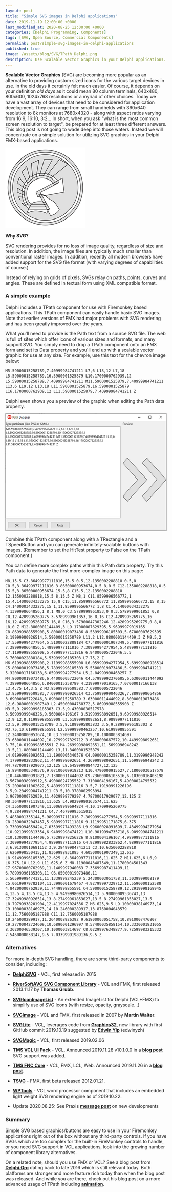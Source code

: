 ```yaml
---
layout: post
title: "Simple SVG images in Delphi applications"
date: 2019-11-19 12:00:00 +0000
last_modified_at: 2020-08-25 12:00:00 +0000
categories: [Delphi Programming, Components]
tags: [SVG, Open Source, Commercial Components]
permalink: post/simple-svg-images-in-delphi-applications
published: true
image: /assets/blog/SVG/TPath_Delphi.png
description: Use Scalable Vector Graphics in your Delphi applications.
---
```

**Scalable Vector Graphics** (SVG) are becoming more popular as an alternative to providing custom sized icons for the various target devices in use. In the old days it certainly felt much easier. Of course, it depends on your definition _old days_ as it could mean 80 column terminals, 640x480, 800x600, 1024x768 resolutions or a myriad of other choices. Today we have a vast array of devices that need to be considered for application development. They can range from small handhelds with 360x640 resolution to 8k monitors at 7680x4320 - along with aspect ratios varying from 16:9, 16:10, 3:2... In short, when you ask "what is the most common screen resolution to target", be prepared for at least three different answers. This blog post is not going to wade deep into those waters. Instead we will concentrate on a simple solution for utilizing SVG graphics in your Delphi FMX-based applications.

![Delphi logo as SVG](/assets/blog/SVG/TPath_Delphi.png)

**Why SVG?**

SVG rendering provides for no loss of image quality, regardless of size and resolution. In addition, the image files are typically much smaller than conventional raster images. In addition, recently all modern browsers have added support for the SVG file format (with varying degrees of capabilities of course.)

Instead of relying on grids of pixels, SVGs relay on paths, points, curves and angles. These are defined in textual form using XML compatible format.

### **A simple example**

Delphi includes a TPath component for use with Firemonkey based applications. This TPath component can easily handle basic SVG images. Note that earlier versions of FMX had major problems with SVG rendering and has been greatly improved over the years.

What you'll need to provide is the Path text from a source SVG file. The web is full of sites which offer icons of various sizes and formats, and many support SVG. You simply need to drop a TPath component onto an FMX form and set its Data property and you'll end up with a scalable vector graphic for use at any size. For example, use this text for the chevron image below:

````plaintext
M5.59000015258789,7.40999984741211 L7,6 L13,12 L7,18 L5.59000015258789,16.5900001525879 L10.1700000762939,12 L5.59000015258789,7.40999984741211 M11.5900001525879,7.40999984741211 L13,6 L19,12 L13,18 L11.5900001525879,16.5900001525879 L16.1700000762939,12 L11.5900001525879,7.40999984741211 Z
````

Delphi even shows you a preview of the graphic when editing the Path data property.

![TPath of Chevron image](/assets/blog/SVG/TPath_Chevron.png)

Combine this TPath component along with a TRectangle and a TSpeedButton and you can generate infinitely-scalable buttons with images. (Remember to set the HitTest property to False on the TPath component.)

You can define more complex paths within this Path data property. Try this Path data to generate the first more-complex image on this page:

````plaintext
M8,15.5 C3.86499977111816,15.5 0.5,12.1350002288818 0.5,8 C0.5,3.86499977111816 3.86500000953674,0.5 8,0.5 C12.1350002288818,0.5 15.5,3.86500000953674 15.5,8 C15.5,12.1350002288818 12.1350002288818,15.5 8,15.5 Z M8,1 C11.8599996566772,1 15,4.14000034332275 15,8 C15,11.8599996566772 11.8599996566772,15 8,15 C4.14000034332275,15 1,11.8599996566772 1,8 C1,4.14000034332275 4.1399998664856,1 8,1 M8,0 C3.5789999961853,0 0,3.5789999961853 0,8 C0,12.4209995269775 3.5789999961853,16 8,16 C12.4209995269775,16 16,12.4209995269775 16,8 C16,3.57900047302246 12.4209995269775,0 8,0 L8,0 Z M12.8800001144409,3 L9.17000007629395,5.96999979019165 C8.86999988555908,5.80000019073486 8.53999996185303,5.67000007629395 8.19999980926514,5.59000015258789 L11,2 L12.8800001144409,3 Z M9.5,2 L7.55999994277954,5.51000022888184 C7.48000001907349,5.48999977111816 7.3899998664856,5.48999977111816 7.30999994277954,5.48999977111816 C7.11999988555908,5.48999977111816 6.94000005722046,5.5 6.76000022888184,5.53999996185303 L7.75,2 Z M6.61999988555908,2.11999988555908 L6.05999994277954,5.69999980926514 C5.80000019073486,5.78999996185303 5.55000019073486,5.90999984741211 5.32000017166138,6.05999994277954 L5,2.84999990463257 Z M4.80000019073486,6.44000005722046 C4.57999992370605,6.63000011444092 4.3899998664856,6.84000015258789 4.21999979019165,7.07000017166138 L3,4.75 L4,3.5 Z M3.85999989509583,7.69000005722046 L3.85999989509583,7.69999980926514 C3.75999999046326,7.8899998664856 3.69000005722046,8.09000015258789 3.63000011444092,8.30000019073486 L2,6.98000001907349 L2.45000004768372,5.86999988555908 Z M3.5,9.28999996185303 C3.5,9.43000030517578 3.50999999046326,9.5600004196167 3.51999998092651,9.69999980926514 L2,9 L2,8.11999988555908 L3.51999998092651,8.98999977111816 C3.5,9.09000015258789 3.5,9.1899995803833 3.5,9.28999996185303 Z M3.75,10.6199998855591 L2.59999990463257,10.6199998855591 L2.24000000953674,10 L3.59000015258789,10.1000003814697 C3.63000011444092,10.2799997329712 3.6800000667572,10.4499998092651 3.75,10.6199998855591 Z M4.26999998092651,11.5699996948242 L3.5,11.8800001144409 L3,11.3400001525879 L4.01999998092651,11.1900005340576 C4.09000015258789,11.3199996948242 4.17999982833862,11.4499998092651 4.26999998092651,11.5699996948242 Z M4.78700017929077,12.125 L8.64599990844727,12.125 L6.89400005340576,9.07100009918213 L10.4790000915527,7.18000030517578 L10.4460000991821,7.13000011444092 C9.73600006103516,6.10300016403198 8.56700038909912,5.49000024795532 7.3100004196167,5.49000024795532 C5.20900011062622,5.48999977111816 3.5,7.19199991226196 3.5,9.28499984741211 C3.5,10.3780002593994 3.96700000762939,11.4029998779297 4.78700017929077,12.125 Z M8.36499977111816,11.625 L4.98299980163574,11.625 C4.35500001907349,11.0069999694824 4,10.1709995269775 4,9.28499984741211 C4,7.46799993515015 5.4850001335144,5.98999977111816 7.30999994277954,5.98999977111816 C8.23900032043457,5.98999977111816 9.11199951171875,6.375 9.73099994659424,7.03599977493286 L9.99600028991699,7.43499994277954 L10.9219999313354,6.94099998474121 L10.9019994735718,6.90999984741211 C10.1300001144409,5.75299978256226 8.8100004196167,4.98999977111816 7.30999994277954,4.98999977111816 C4.92999982833862,4.98999977111816 3,6.91300010681152 3,9.28499984741211 C3,10.6350002288818 3.6269998550415,11.8369998931885 4.60500001907349,12.625 L8.91499996185303,12.625 L8.36499977111816,11.625 Z M11.625,6 L6,9 L6.375,10 L12,9 L11.625,6 Z M8.11900043487549,11.1780004501343 C7.96700000762939,11.1409997940063 7.35699987411499,11 6.78999996185303,11 C6.05000019073486,11 5.56599998474121,11.1339998245239 5.24300003051758,11.3039999008179 C5.06199979782104,11.3990001678467 4.92799997329712,11.5590000152588 4.84200000762939,11.7449998855591 C4.59000015258789,12.2919998168945 4,13.5 4,13.5 C4,13.5 4.94999980926514,13 5.90000009536743,13 C7.32499980926514,13 8.27499961853027,13.5 8.27499961853027,13.5 L8.79799938201904,12.4119997024536 Z M6.625,9.5 L9.10000038146973,14 C9.10000038146973,14 10.246000289917,13.8760004043579 11,12.7560005187988 C11,12.7560005187988 10.246000289917,11.2640008926392 9.61800003051758,10.8910007476807 C9.27700042724609,10.6890001296997 8.57400035858154,10.3330001831055 8.36200046539307,10.1000003814697 C8.02299976348877,9.72599983215332 7.5460000038147,9.5 7.03399991989136,9.5 Z 
````
### **Alternatives**

For more in-depth SVG handling, there are some third-party components to consider, including:

-   [**DelphiSVG**](https://www.bverhue.nl/delphisvg/) - VCL, first released in 2015
    
-   [**RiverSoftAVG SVG Component Library**](http://riversoftavg.com/svg.htm) - VCL and FMX, first released 2013.11.17 by **Thomas Grubb**.
    
-   [**SVGIconImageList**](https://github.com/EtheaDev/SVGIconImageList) - An extended ImageList for Delphi (VCL+FMX) to simplify use of SVG Icons (with resize, opacity, grayscale...)
    
-   [**SVGImage**](https://github.com/ekot1/DelphiSVG) - VCL and FMX, first released in 2007 by **Martin Walter**.
    
-   [**SVGLite**](https://github.com/lamdalili/SVGLite) - VCL, leverages code from [**Graphics32**](https://github.com/graphics32/graphics32), new library with first GitHub commit 2019.10.19 suggested by [**Edwin Yip**](https://github.com/edwinyzh) (edwinyzh)
    
-   [**SVGMagic**](https://svgmagic.io/) - VCL, first released 2019.02.06
    
-   [**TMS VCL UI Pack**](https://tmssoftware.com/site/tmsvcluipack.asp) - VCL. Announced 2019.11.28 v10.1.0.0 in a [**blog post**](https://tmssoftware.com/site/blog.asp?post=605) SVG support was added.
    
-   [**TMS FNC Core**](https://www.tmssoftware.com/site/tmsfnccore.asp) - VCL, FMX, LCL, Web. Announced 2019.11.26 in a [**blog post**](https://www.tmssoftware.com/site/blog.asp?post=602).
    
-   [**TSVG**](https://sivv.com/ape) - FMX, first beta released 2012.01.21.
    
-   [**WPTools**](http://www.wpcubed.com/pdf/products/wptools/) - VCL word processor component that includes an embedded light weight SVG rendering engine as of 2019.10.22.
    
-   Update 2020.08.25: See Praxis [**message post**](https://en.delphipraxis.net/topic/3360-looking-for-svg-support-in-delphi/) on new developments
    

### **Summary**

Simple SVG based graphics/buttons are easy to use in your Firemonkey applications right out of the box without any third-party controls. If you have SVGs which are too complex for the built-in FireMonkey controls to handle, or you need SVG support in VCL applications, look into the growing number of component library alternatives.

On a related note, should you use FMX or VCL? See a blog post from [**Delphi.Org**](http://delphi.org/2016/10/firemonkey-vs-vcl/) dating back to late 2016 which is still relevant today. Both platforms are stronger and more feature rich today than when the blog post was released. And while you are there, check out his blog post on a more advanced usage of TPath including [**animation**](http://delphi.org/2019/04/animated-path-graphics-of-grace-hopper/).